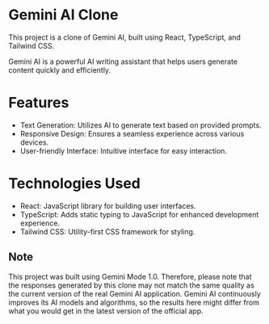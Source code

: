 # Gemini AI Clone

This project is a clone of Gemini AI, built using React, TypeScript, and Tailwind CSS.

Gemini AI is a powerful AI writing assistant that helps users generate content quickly and efficiently.

# Features

- Text Generation: Utilizes AI to generate text based on provided prompts.
- Responsive Design: Ensures a seamless experience across various devices.
- User-friendly Interface: Intuitive interface for easy interaction.

# Technologies Used

- React: JavaScript library for building user interfaces.
- TypeScript: Adds static typing to JavaScript for enhanced development experience.
- Tailwind CSS: Utility-first CSS framework for styling.

## Note

This project was built using Gemini Mode 1.0. Therefore, please note that the responses generated by this clone may not match the same quality as the current version of the real Gemini AI application. Gemini AI continuously improves its AI models and algorithms, so the results here might differ from what you would get in the latest version of the official app.
